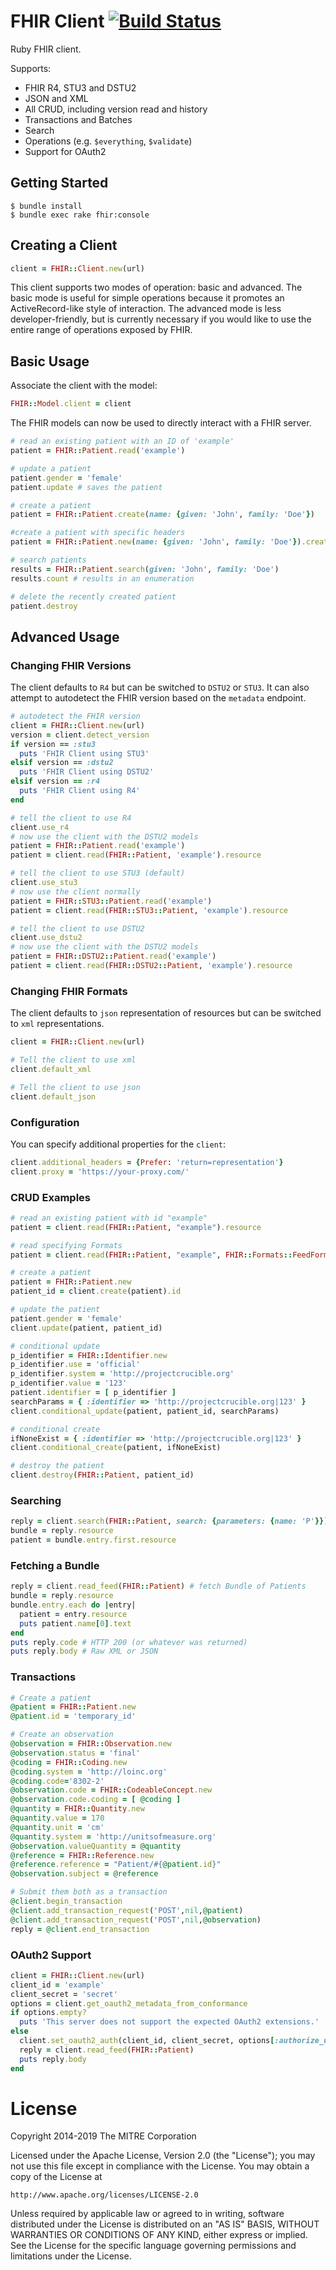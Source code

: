 # FHIR Client [![Build Status](https://travis-ci.org/fhir-crucible/fhir_client.svg?branch=master)](https://travis-ci.org/fhir-crucible/fhir_client)

Ruby FHIR client.

Supports:
* FHIR R4, STU3 and DSTU2
* JSON and XML
* All CRUD, including version read and history
* Transactions and Batches
* Search
* Operations (e.g. `$everything`, `$validate`)
* Support for OAuth2

## Getting Started

    $ bundle install
    $ bundle exec rake fhir:console

## Creating a Client
```ruby
client = FHIR::Client.new(url)
```

This client supports two modes of operation: basic and advanced.  The basic mode is useful for simple operations
because it promotes an ActiveRecord-like style of interaction.  The advanced mode is less developer-friendly, but is currently necessary if you would like to use the entire range of operations exposed by FHIR.

## Basic Usage

Associate the client with the model:

```ruby
FHIR::Model.client = client
```

The FHIR models can now be used to directly interact with a FHIR server.

```ruby
# read an existing patient with an ID of 'example'
patient = FHIR::Patient.read('example')

# update a patient
patient.gender = 'female'
patient.update # saves the patient

# create a patient
patient = FHIR::Patient.create(name: {given: 'John', family: 'Doe'})

#create a patient with specific headers
patient = FHIR::Patient.new(name: {given: 'John', family: 'Doe'}).create({Prefer: "return=representation"})

# search patients
results = FHIR::Patient.search(given: 'John', family: 'Doe')
results.count # results in an enumeration

# delete the recently created patient
patient.destroy
```

## Advanced Usage

### Changing FHIR Versions
The client defaults to `R4` but can be switched to `DSTU2` or `STU3`. It can also attempt to autodetect the FHIR version based on the `metadata` endpoint.

```ruby
# autodetect the FHIR version
client = FHIR::Client.new(url)
version = client.detect_version
if version == :stu3
  puts 'FHIR Client using STU3'
elsif version == :dstu2
  puts 'FHIR Client using DSTU2'
elsif version == :r4
  puts 'FHIR Client using R4'
end

# tell the client to use R4
client.use_r4
# now use the client with the DSTU2 models
patient = FHIR::Patient.read('example')
patient = client.read(FHIR::Patient, 'example').resource

# tell the client to use STU3 (default)
client.use_stu3
# now use the client normally
patient = FHIR::STU3::Patient.read('example')
patient = client.read(FHIR::STU3::Patient, 'example').resource

# tell the client to use DSTU2
client.use_dstu2
# now use the client with the DSTU2 models
patient = FHIR::DSTU2::Patient.read('example')
patient = client.read(FHIR::DSTU2::Patient, 'example').resource


```

### Changing FHIR Formats
The client defaults to `json` representation of resources but can be switched to `xml` representations.

```ruby
client = FHIR::Client.new(url)

# Tell the client to use xml
client.default_xml

# Tell the client to use json
client.default_json
```

### Configuration

You can specify additional properties for the `client`:

```ruby
client.additional_headers = {Prefer: 'return=representation'}
client.proxy = 'https://your-proxy.com/'
```

### CRUD Examples
```ruby
# read an existing patient with id "example"
patient = client.read(FHIR::Patient, "example").resource

# read specifying Formats
patient = client.read(FHIR::Patient, "example", FHIR::Formats::FeedFormat::FEED_JSON).resource

# create a patient
patient = FHIR::Patient.new
patient_id = client.create(patient).id

# update the patient
patient.gender = 'female'
client.update(patient, patient_id)

# conditional update
p_identifier = FHIR::Identifier.new
p_identifier.use = 'official'
p_identifier.system = 'http://projectcrucible.org'
p_identifier.value = '123'
patient.identifier = [ p_identifier ]
searchParams = { :identifier => 'http://projectcrucible.org|123' }
client.conditional_update(patient, patient_id, searchParams)

# conditional create
ifNoneExist = { :identifier => 'http://projectcrucible.org|123' }
client.conditional_create(patient, ifNoneExist)

# destroy the patient
client.destroy(FHIR::Patient, patient_id)
```

### Searching
```ruby
reply = client.search(FHIR::Patient, search: {parameters: {name: 'P'}})
bundle = reply.resource
patient = bundle.entry.first.resource
```

### Fetching a Bundle
```ruby
reply = client.read_feed(FHIR::Patient) # fetch Bundle of Patients
bundle = reply.resource
bundle.entry.each do |entry|
  patient = entry.resource
  puts patient.name[0].text
end
puts reply.code # HTTP 200 (or whatever was returned)
puts reply.body # Raw XML or JSON
```

### Transactions
```ruby
# Create a patient
@patient = FHIR::Patient.new
@patient.id = 'temporary_id'

# Create an observation
@observation = FHIR::Observation.new
@observation.status = 'final'
@coding = FHIR::Coding.new
@coding.system = 'http://loinc.org'
@coding.code='8302-2'
@observation.code = FHIR::CodeableConcept.new
@observation.code.coding = [ @coding ]
@quantity = FHIR::Quantity.new
@quantity.value = 170
@quantity.unit = 'cm'
@quantity.system = 'http://unitsofmeasure.org'
@observation.valueQuantity = @quantity
@reference = FHIR::Reference.new
@reference.reference = "Patient/#{@patient.id}"
@observation.subject = @reference

# Submit them both as a transaction
@client.begin_transaction
@client.add_transaction_request('POST',nil,@patient)
@client.add_transaction_request('POST',nil,@observation)
reply = @client.end_transaction
```

### OAuth2 Support
```ruby
client = FHIR::Client.new(url)
client_id = 'example'
client_secret = 'secret'
options = client.get_oauth2_metadata_from_conformance
if options.empty?
  puts 'This server does not support the expected OAuth2 extensions.'
else
  client.set_oauth2_auth(client_id, client_secret, options[:authorize_url] ,options[:token_url], options[:site])
  reply = client.read_feed(FHIR::Patient)
  puts reply.body
end
```

# License

Copyright 2014-2019 The MITRE Corporation

Licensed under the Apache License, Version 2.0 (the "License");
you may not use this file except in compliance with the License.
You may obtain a copy of the License at

    http://www.apache.org/licenses/LICENSE-2.0

Unless required by applicable law or agreed to in writing, software
distributed under the License is distributed on an "AS IS" BASIS,
WITHOUT WARRANTIES OR CONDITIONS OF ANY KIND, either express or implied.
See the License for the specific language governing permissions and
limitations under the License.
